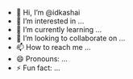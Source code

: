 - 👋 Hi, I’m @idkashai
- 👀 I’m interested in ...
- 🌱 I’m currently learning ...
- 💞️ I’m looking to collaborate on ...
- 📫 How to reach me ...
- 😄 Pronouns: ...
- ⚡ Fun fact: ...

<!---
idkashai/idkashai is a ✨ special ✨ repository because its `README.md` (this file) appears on your GitHub profile.
You can click the Preview link to take a look at your changes.
--->
